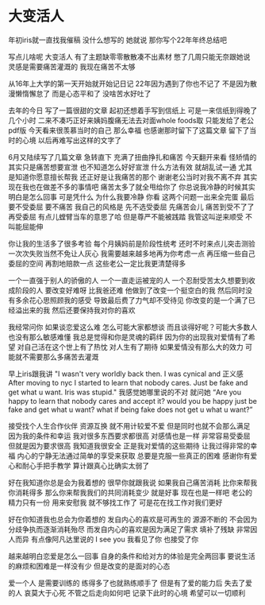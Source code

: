# 大变活人

年初iris就一直找我催稿 没什么想写的 她就说 那你写个22年年终总结吧

写点儿啥呢 大变活人 有了主题缺零零散散凑不出素材 憋了几周只能无奈跟她说 灵感是需要痛苦灌溉的 我现在痛苦不太够

从16年上大学的第一天开始就开始记日记 22年因为遇到了你也不记了 不是因为散漫懒惰懈怠了 而是心态平和了 没啥苦水好吐了 

去年的今日 写了一篇很甜的文章 起初还想着手写到信纸上 可是一来信纸到得晚了几个小时 二来不凑巧正好来姨妈腹痛无法去对面whole foods取 只能发给了老公pdf版 今天看来很羡慕当时的自己 那么幸福 也感谢那时留下了这篇文章 留下了当时的心境 以后再难写出这样的文字了

6月又陆续写了几篇文章 急转直下 充满了扭曲挣扎和痛苦 今天翻开来看 怪矫情的 其实只是痛苦想要宣泄 也不知道怎么好好宣泄 什么方法有效 就胡乱试一通 尤其是知道你愿意擅长帮我 还正好是让我痛苦的那个 谢谢老公当时对我不离不弃 其实现在我也在做差不多的事情吧 痛苦太多了就全甩给你了 你总说我冷静的时候其实明白是怎么回事 可是凭什么 为什么我要冷静 你看 这两个问题一出来全完蛋 最后要不受委屈 要不痛苦 我自己的风格是 先不选受委屈 先痛苦会儿 痛苦到受不了了再受委屈 有点儿螳臂当车的意思了哈 但是尊严不能被践踏 我管这叫逆来顺受 不叫能屈能伸

你让我的生活多了很多考验 每个月姨妈前是阶段性统考 还时不时来点儿突击测验 一次次失败当然不免让人灰心 我需要越来越多地再为你考虑一点 再压缩一些自己委屈的空间 再割地赔款一点 这些老公一定比我更清楚得多

一个一直强于别人的骄傲的人 一个一直走运被宠的人 一个忍耐受苦太久想要到收成阶段的人 要改变好难呀 比我爸还难 他做到了改变一个挺空白的我 然后同时没有多余花心思照顾我的感受 导致最后费了力气却不受待见 你改变的是一个满了已经溢出来的我 然后还要保持我对你的喜欢

我经常问你 如果谈恋爱这么难 怎么可能大家都想谈 而且谈得好呢？可能大多数人也没有那么敏感难懂 我总是觉得和你是灵魂的羁绊 因为你的出现我对爱情有了希望 对自己活在这个世上有了热忱 对人生有了期待 如果爱情没有那么大的效力 可能就不需要那么多痛苦去灌溉

早上iris跟我讲 "I wasn't very worldly back then. I was cynical and 正义感 After moving to nyc I started to learn that nobody cares. Just be fake and get what u want. Iris was stupid." 我感觉她哪里说的不对 就问她 “Are you happy to learn that nobody cares and accept it? would you be happy just be fake and get what u want? what if being fake does not get u what u want?”

接受找个人生合作伙伴 资源互换 就不用计较爱不爱 但是同时也就不会那么满足 因为我的条件和幸运 我对很多东西要求都很高 对感情也是一样 非常容易受委屈 但就是因为要求很高 我知道我很安全 正是我对爱情的这些期待 让我过得非常的幸福 内心的宁静无法通过简单的享受来获取 总要是克服一些真正的困难 感谢你有爱心和耐心手把手教学 算计跟真心比确实太弱了

好在我知道你总是会为我着想的 很早你就跟我说 如果我自己痛苦消耗 比你来帮我你消耗得多 那么你来帮我我们的共同消耗变少 就是好事 现在也是一样吧 老公的精力只有一份 用来安慰我 就不够找工作了 可是花在找工作对我们更好

好在你知道我也总会为你着想的 发自内心的喜欢是可再生的 源源不断的 不会因为分歧争执而逐渐消耗殆尽 而发自内心的喜欢是因为满足了需求 填补了残缺 非常因人而异 有点像阿凡达里说的 I see you 我看见了你 也接受了你

越来越明白恋爱是怎么一回事 自身的条件和给对方的体验是完全两回事 要说生活的麻烦和困难是一样没有少 但是改变的是面对的心态 

爱一个人 是需要训练的 练得多了也就熟练顺手了 但是有了爱的能力后 失去了爱的人 哀莫大于心死 不管之后走向如何吧 记录下此时的心境 希望可以一切顺利
